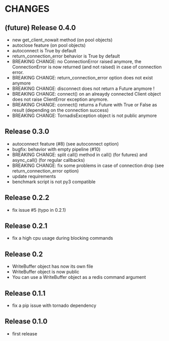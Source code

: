 # CHANGES

## (future) Release 0.4.0

- new get_client_nowait method (on pool objects)
- autoclose feature (on pool objects)
- autoconnect is True by default
- return_connection_error behavior is True by default
- BREAKING CHANGE: no ConnectionError raised anymore, the ConnectionError
  is now returned (and not raised) in case of connection error.
- BREAKING CHANGE: return_connection_error option does not exist anymore
- BREAKING CHANGE: disconnect does not return a Future anymore !
- BREAKING CHANGE: connect() on an alreaydy connected Client object does not
  raise ClientError exception anymore.
- BREAKING CHANGE: connect() returns a Future with True or False as result 
  (depending on the connection success)
- BREAKING CHANGE: TornadisException object is not public anymore

## Release 0.3.0

- autoconnect feature (#8) (see autoconnect option)
- bugfix: behavior with empty pipeline (#10)
- BREAKING CHANGE: split call() method in call() (for futures) and
  async_call() (for regular callbacks) 
- BREAKING CHANGE: fix some problems in case of connection drop
  (see return_connection_error option)
- update requirements
- benchmark script is not py3 compatible

## Release 0.2.2

- fix issue #5 (typo in 0.2.1)

## Release 0.2.1

- fix a high cpu usage during blocking commands

## Release 0.2

- WriteBuffer object has now its own file
- WriteBuffer object is now public
- You can use a WriteBuffer object as a redis command argument

## Release 0.1.1

- fix a pip issue with tornado dependency

## Release 0.1.0

- first release
